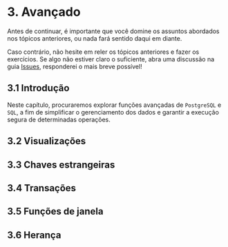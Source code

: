 # 3. Avançado
Antes de continuar, é importante que você domine os assuntos abordados nos tópicos anteriores, ou nada fará sentido daqui em diante.

Caso contrário, não hesite em reler os tópicos anteriores e fazer os exercícios. Se algo não estiver claro o suficiente, abra uma discussão na guia [Issues](https://github.com/GugahBrz/postgresql-ptbr/issues), responderei o mais breve possível!

## 3.1 Introdução
Neste capítulo, procuraremos explorar funções avançadas de ```PostgreSQL``` e ```SQL```, a fim de simplificar o gerenciamento dos dados e garantir a execução segura de determinadas operações.

## 3.2 Visualizações
## 3.3 Chaves estrangeiras
## 3.4 Transações
## 3.5 Funções de janela
## 3.6 Herança

